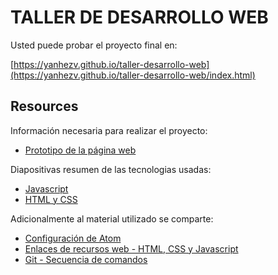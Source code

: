 # TALLER DE DESARROLLO WEB

Usted puede probar el proyecto final en:

[https://yanhezv.github.io/taller-desarrollo-web](https://yanhezv.github.io/taller-desarrollo-web/index.html)

## Resources

Información necesaria para realizar el proyecto:
- [Prototipo de la página web](https://drive.google.com/file/d/1mzEy-gxVRFT4M__DwsT3YEQpAyWVo3sS/view?usp=sharing)

Diapositivas resumen de las tecnologias usadas:
- [Javascript](https://drive.google.com/file/d/10QqW8nFdtlBWYacfYTHCGXT1jCxrh-2U/view?usp=sharing)
- [HTML y CSS](https://drive.google.com/file/d/1Qmab_ZFLgzot01d7MX1gVG7JK1hVPahf/view?usp=sharing)

Adicionalmente al material utilizado se comparte:
- [Configuración de Atom](https://docs.google.com/document/d/1uMu5XrVM5_0XwGNxMxfewYv-yzfY1IMgj1RGOJhxc6c/edit?usp=sharing)
- [Enlaces de recursos web - HTML, CSS y Javascript](https://docs.google.com/document/d/1TNKS69baxX6bWv8_xjZG98mq6lsgZh5ZKbuXcWPmN70/edit?usp=sharing)
- [Git - Secuencia de comandos](https://docs.google.com/document/d/1hLn2dmkNXjvGear8eOjwT2DYdvT2BTMIdxwoceCjcek/edit?usp=sharing)
